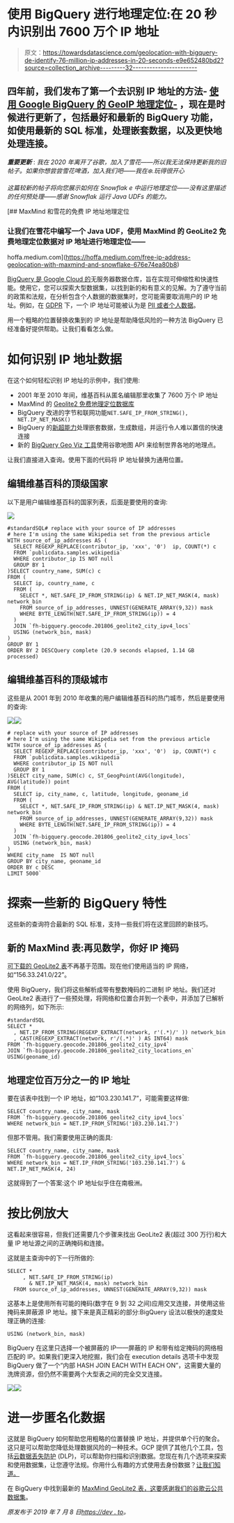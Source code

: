 # 使用 BigQuery 进行地理定位:在 20 秒内识别出 7600 万个 IP 地址

> 原文：<https://towardsdatascience.com/geolocation-with-bigquery-de-identify-76-million-ip-addresses-in-20-seconds-e9e652480bd2?source=collection_archive---------32----------------------->

## 四年前，我们发布了第一个去识别 IP 地址的方法- [使用 Google BigQuery 的 GeoIP 地理定位-](https://cloudplatform.googleblog.com/2014/03/geoip-geolocation-with-google-bigquery.html) ，现在是时候进行更新了，包括最好和最新的 BigQuery 功能，如使用最新的 SQL 标准，处理嵌套数据，以及更快地处理连接。

***重要更新*** : *我在 2020 年离开了谷歌，加入了雪花——所以我无法保持更新我的旧帖子。如果你想尝尝雪花啤酒，加入我们吧——我在❄️.玩得很开心*

*这篇较新的帖子将向您展示如何在 Snowflak* *e 中运行地理定位——没有这里描述的任何预处理——感谢 Snowflak 运行 Java UDFs 的能力。*

[](https://hoffa.medium.com/free-ip-address-geolocation-with-maxmind-and-snowflake-676e74ea80b8) [## MaxMind 和雪花的免费 IP 地址地理定位

### 让我们在雪花中编写一个 Java UDF，使用 MaxMind 的 GeoLite2 免费地理定位数据对 IP 地址进行地理定位——

hoffa.medium.com](https://hoffa.medium.com/free-ip-address-geolocation-with-maxmind-and-snowflake-676e74ea80b8) 

[BigQuery 是 Google Cloud 的](https://cloud.google.com/bigquery/)无服务器数据仓库，旨在实现可伸缩性和快速性能。使用它，您可以探索大型数据集，以找到新的和有意义的见解。为了遵守当前的政策和法规，在分析包含个人数据的数据集时，您可能需要取消用户的 IP 地址。例如，在 [GDPR](https://cloud.google.com/blog/topics/inside-google-cloud/google-cloud-ready-for-gdpr) 下，一个 IP 地址可能被认为是 [PII 或者个人数据](https://support.google.com/analytics/answer/7686480?hl=en)。

用一个粗略的位置替换收集到的 IP 地址是帮助降低风险的一种方法 BigQuery 已经准备好提供帮助。让我们看看怎么做。

# 如何识别 IP 地址数据

在这个如何轻松识别 IP 地址的示例中，我们使用:

*   2001 年至 2010 年间，维基百科从匿名编辑那里收集了 7600 万个 IP 地址
*   MaxMind 的 [Geolite2 免费地理定位数据库](https://dev.maxmind.com/geoip/geoip2/geolite2/)
*   BigQuery 改进的字节和联网功能`NET.SAFE_IP_FROM_STRING(), NET.IP_NET_MASK()`
*   BigQuery 的[新超能力](https://cloud.google.com/bigquery/docs/nested-repeated)处理嵌套数据，生成数组，并运行令人难以置信的快速连接
*   新的 [BigQuery Geo Viz 工具](https://cloud.google.com/bigquery/docs/gis-visualize)使用谷歌地图 API 来绘制世界各地的地理点。

让我们直接进入查询。使用下面的代码将 IP 地址替换为通用位置。

## 编辑维基百科的顶级国家

以下是用户编辑维基百科的国家列表，后面是要使用的查询:

![](img/e4528add1b9491af0fc268ee2a2a4997.png)

```
#standardSQL# replace with your source of IP addresses
# here I'm using the same Wikipedia set from the previous article
WITH source_of_ip_addresses AS (
  SELECT REGEXP_REPLACE(contributor_ip, 'xxx', '0')  ip, COUNT(*) c
  FROM `publicdata.samples.wikipedia`
  WHERE contributor_ip IS NOT null  
  GROUP BY 1
)SELECT country_name, SUM(c) c
FROM (
  SELECT ip, country_name, c
  FROM (
    SELECT *, NET.SAFE_IP_FROM_STRING(ip) & NET.IP_NET_MASK(4, mask) network_bin
    FROM source_of_ip_addresses, UNNEST(GENERATE_ARRAY(9,32)) mask
    WHERE BYTE_LENGTH(NET.SAFE_IP_FROM_STRING(ip)) = 4
  )
  JOIN `fh-bigquery.geocode.201806_geolite2_city_ipv4_locs`  
  USING (network_bin, mask)
)
GROUP BY 1
ORDER BY 2 DESCQuery complete (20.9 seconds elapsed, 1.14 GB processed)
```

## 编辑维基百科的顶级城市

这些是从 2001 年到 2010 年收集的用户编辑维基百科的热门城市，然后是要使用的查询:

![](img/f9d642a9db67ba186eb47f5c7e752a88.png)![](img/df560ef662a5cfb083d1a9b0333625f3.png)

```
# replace with your source of IP addresses
# here I'm using the same Wikipedia set from the previous article
WITH source_of_ip_addresses AS (
  SELECT REGEXP_REPLACE(contributor_ip, 'xxx', '0')  ip, COUNT(*) c
  FROM `publicdata.samples.wikipedia`
  WHERE contributor_ip IS NOT null  
  GROUP BY 1
)SELECT city_name, SUM(c) c, ST_GeogPoint(AVG(longitude), AVG(latitude)) point
FROM (
  SELECT ip, city_name, c, latitude, longitude, geoname_id
  FROM (
    SELECT *, NET.SAFE_IP_FROM_STRING(ip) & NET.IP_NET_MASK(4, mask) network_bin
    FROM source_of_ip_addresses, UNNEST(GENERATE_ARRAY(9,32)) mask
    WHERE BYTE_LENGTH(NET.SAFE_IP_FROM_STRING(ip)) = 4
  )
  JOIN `fh-bigquery.geocode.201806_geolite2_city_ipv4_locs`  
  USING (network_bin, mask)
)
WHERE city_name  IS NOT null
GROUP BY city_name, geoname_id
ORDER BY c DESC
LIMIT 5000`
```

# 探索一些新的 BigQuery 特性

这些新的查询符合最新的 SQL 标准，支持一些我们将在这里回顾的新技巧。

## 新的 MaxMind 表:再见数学，你好 IP 掩码

[可下载的 GeoLite2 表](https://dev.maxmind.com/geoip/geoip2/geolite2/)不再基于范围。现在他们使用适当的 IP 网络，如“156.33.241.0/22”。

使用 BigQuery，我们将这些解析成带有整数掩码的二进制 IP 地址。我们还对 GeoLite2 表进行了一些预处理，将网络和位置合并到一个表中，并添加了已解析的网络列，如下所示:

```
#standardSQL
SELECT *
  , NET.IP_FROM_STRING(REGEXP_EXTRACT(network, r'(.*)/' )) network_bin
  , CAST(REGEXP_EXTRACT(network, r'/(.*)' ) AS INT64) mask
FROM `fh-bigquery.geocode.201806_geolite2_city_ipv4` 
JOIN `fh-bigquery.geocode.201806_geolite2_city_locations_en`
USING(geoname_id)
```

## 地理定位百万分之一的 IP 地址

要在该表中找到一个 IP 地址，如“103.230.141.7”，可能需要这样做:

```
SELECT country_name, city_name, mask
FROM `fh-bigquery.geocode.201806_geolite2_city_ipv4_locs` 
WHERE network_bin = NET.IP_FROM_STRING('103.230.141.7')
```

但那不管用。我们需要使用正确的面具:

```
SELECT country_name, city_name, mask
FROM `fh-bigquery.geocode.201806_geolite2_city_ipv4_locs` 
WHERE network_bin = NET.IP_FROM_STRING('103.230.141.7') & NET.IP_NET_MASK(4, 24)
```

这就得到了一个答案:这个 IP 地址似乎住在南极洲。

# 按比例放大

这看起来很容易，但我们还需要几个步骤来找出 GeoLite2 表(超过 300 万行)和大量 IP 地址源之间的正确掩码和连接。

这就是主查询中的下一行所做的:

```
SELECT *
     , NET.SAFE_IP_FROM_STRING(ip) 
       & NET.IP_NET_MASK(4, mask) network_bin
  FROM source_of_ip_addresses, UNNEST(GENERATE_ARRAY(9,32)) mask
```

这基本上是使用所有可能的掩码(数字在 9 到 32 之间)应用交叉连接，并使用这些掩码来屏蔽源 IP 地址。接下来是真正精彩的部分:BigQuery 设法以极快的速度处理正确的连接:

```
USING (network_bin, mask)
```

BigQuery 在这里只选择一个被屏蔽的 IP——屏蔽的 IP 和带有给定掩码的网络相匹配的 IP。如果我们更深入地挖掘，我们会在 execution details 选项卡中发现 BigQuery 做了一个“内部 HASH JOIN EACH WITH EACH ON”，这需要大量的洗牌资源，但仍然不需要两个大型表之间的完全交叉连接。

![](img/59a3068f2624a77eefac11ebe8fd4cef.png)![](img/e6cb07b41883fb127a35de4963b1ad71.png)

# 进一步匿名化数据

这就是 BigQuery 如何帮助您用粗略的位置替换 IP 地址，并提供单个行的聚合。这只是可以帮助您降低处理数据风险的一种技术。GCP 提供了其他几个工具，包括[云数据丢失防护](https://cloud.google.com/dlp/) (DLP)，可以帮助你扫描和识别数据。您现在有几个选项来探索和使用数据集，让您遵守法规。你用什么有趣的方式使用去身份数据？[让我们知道。](https://twitter.com/felipehoffa?lang=en)

在 BigQuery 中找到最新的 [MaxMind GeoLite2 表，这要感谢我们的](https://console.cloud.google.com/bigquery?p=bigquery-public-data&d=geolite2&page=dataset)[谷歌云公共数据集](https://cloud.google.com/public-datasets/)。

*原发布于 2019 年 7 月 8 日*[*https://dev . to*](https://dev.to/felipehoffa/geolocation-with-bigquery-de-identify-76-million-ip-addresses-in-20-seconds-3dpc)*。*